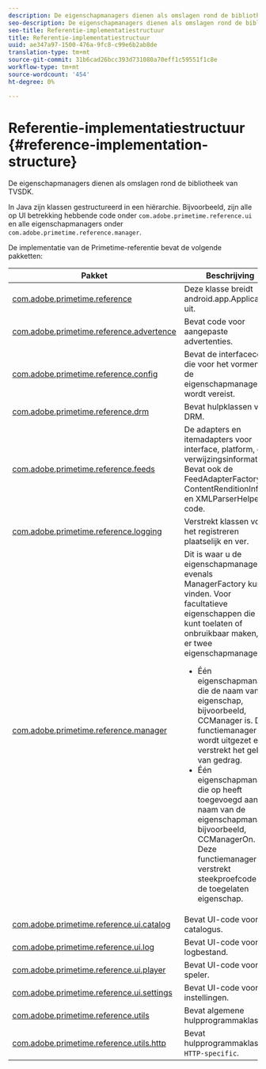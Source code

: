 ```yaml
---
description: De eigenschapmanagers dienen als omslagen rond de bibliotheek van TVSDK.
seo-description: De eigenschapmanagers dienen als omslagen rond de bibliotheek van TVSDK.
seo-title: Referentie-implementatiestructuur
title: Referentie-implementatiestructuur
uuid: ae347a97-1500-476a-9fc8-c99e6b2ab8de
translation-type: tm+mt
source-git-commit: 31b6cad26bcc393d731080a70eff1c59551f1c8e
workflow-type: tm+mt
source-wordcount: '454'
ht-degree: 0%

---
```



# Referentie-implementatiestructuur {#reference-implementation-structure}

De eigenschapmanagers dienen als omslagen rond de bibliotheek van TVSDK.

In Java zijn klassen gestructureerd in een hiërarchie. Bijvoorbeeld, zijn alle op UI betrekking hebbende code onder `com.adobe.primetime.reference.ui` en alle eigenschapmanagers onder `com.adobe.primetime.reference.manager`.

De implementatie van de Primetime-referentie bevat de volgende pakketten:

| Pakket | Beschrijving |
|--- |--- |
| [com.adobe.primetime.reference](https://help.adobe.com/en_US/primetime/api/reference_implementation/android/javadoc/com/adobe/primetime/reference/PrimetimeReference.html) | Deze klasse breidt android.app.Application uit. |
| [com.adobe.primetime.reference.advertence](https://help.adobe.com/en_US/primetime/api/reference_implementation/android/javadoc/com/adobe/primetime/reference/advertising/package-summary.html) | Bevat code voor aangepaste advertenties. |
| [com.adobe.primetime.reference.config](https://help.adobe.com/en_US/primetime/api/reference_implementation/android/javadoc/com/adobe/primetime/reference/config/package-summary.html) | Bevat de interfacecode die voor het vormen van de eigenschapmanagers wordt vereist. |
| [com.adobe.primetime.reference.drm](https://help.adobe.com/en_US/primetime/api/reference_implementation/android/javadoc/com/adobe/primetime/reference/drm/package-summary.html) | Bevat hulpklassen voor DRM. |
| [com.adobe.primetime.reference.feeds](https://help.adobe.com/en_US/primetime/api/reference_implementation/android/javadoc/com/adobe/primetime/reference/feeds/package-summary.html) | De adapters en itemadapters voor interface, platform, en verwijzingsinformatie. Bevat ook de FeedAdapterFactory-, ContentRenditionInfo- en XMLParserHelper-code. |
| [com.adobe.primetime.reference.logging](https://help.adobe.com/en_US/primetime/api/reference_implementation/android/javadoc/com/adobe/primetime/reference/logging/package-summary.html) | Verstrekt klassen voor het registreren plaatselijk en ver. |
| [com.adobe.primetime.reference.manager](https://help.adobe.com/en_US/primetime/api/reference_implementation/android/javadoc/com/adobe/primetime/reference/manager/package-summary.html) | Dit is waar u de eigenschapmanagers evenals ManagerFactory kunt vinden. Voor facultatieve eigenschappen die u kunt toelaten of onbruikbaar maken, zijn er twee eigenschapmanagers: <ul><li>Één eigenschapmanager die de naam van de eigenschap, bijvoorbeeld, CCManager is. Deze functiemanager wordt uitgezet en verstrekt het gebrek van gedrag.</li><li>Één eigenschapmanager die op heeft toegevoegd aan de naam van de eigenschapmanager, bijvoorbeeld, CCManagerOn. Deze functiemanager verstrekt steekproefcode voor de toegelaten eigenschap.</li></ul> |
| [com.adobe.primetime.reference.ui.catalog](https://help.adobe.com/en_US/primetime/api/reference_implementation/android/javadoc/com/adobe/primetime/reference/ui/catalog/package-summary.html) | Bevat UI-code voor de catalogus. |
| [com.adobe.primetime.reference.ui.log](https://help.adobe.com/en_US/primetime/api/reference_implementation/android/javadoc/com/adobe/primetime/reference/ui/log/package-summary.html) | Bevat UI-code voor het logbestand. |
| [com.adobe.primetime.reference.ui.player](https://help.adobe.com/en_US/primetime/api/reference_implementation/android/javadoc/com/adobe/primetime/reference/ui/player/package-summary.html) | Bevat UI-code voor de speler. |
| [com.adobe.primetime.reference.ui.settings](https://help.adobe.com/en_US/primetime/api/reference_implementation/android/javadoc/com/adobe/primetime/reference/ui/settings/package-summary.html) | Bevat UI-code voor instellingen. |
| [com.adobe.primetime.reference.utils](https://help.adobe.com/en_US/primetime/api/reference_implementation/android/javadoc/com/adobe/primetime/reference/utils/package-summary.html) | Bevat algemene hulpprogrammaklassen. |
| [com.adobe.primetime.reference.utils.http](https://help.adobe.com/en_US/primetime/api/reference_implementation/android/javadoc/com/adobe/primetime/reference/utils/http/package-summary.html) | Bevat hulpprogrammaklassen `HTTP-specific`. |
